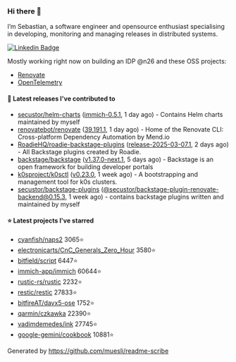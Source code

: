 ### Hi there 👋

I’m Sebastian, a software engineer and opensource enthusiast specialising in developing, monitoring and managing releases in distributed systems.    

[![Linkedin Badge](https://img.shields.io/badge/-LinkedIn-blue?style=flat&logo=Linkedin&logoColor=white&link=https://www.linkedin.com/in/sebastian-poxhofer/)](https://www.linkedin.com/in/sebastian-poxhofer/)

Mostly working right now on building an IDP @n26 and these OSS projects:
- [Renovate](https://github.com/renovatebot/renovate)
- [OpenTelemetry](https://github.com/open-telemetry)



#### 🚀 Latest releases I've contributed to

- [secustor/helm-charts](https://github.com/secustor/helm-charts) ([immich-0.5.1](https://github.com/secustor/helm-charts/releases/tag/immich-0.5.1), 1 day ago) - Contains Helm charts maintained by myself
- [renovatebot/renovate](https://github.com/renovatebot/renovate) ([39.191.1](https://github.com/renovatebot/renovate/releases/tag/39.191.1), 1 day ago) - Home of the Renovate CLI: Cross-platform Dependency Automation by Mend.io
- [RoadieHQ/roadie-backstage-plugins](https://github.com/RoadieHQ/roadie-backstage-plugins) ([release-2025-03-07.1](https://github.com/RoadieHQ/roadie-backstage-plugins/releases/tag/release-2025-03-07.1), 2 days ago) - All Backstage plugins created by Roadie.
- [backstage/backstage](https://github.com/backstage/backstage) ([v1.37.0-next.1](https://github.com/backstage/backstage/releases/tag/v1.37.0-next.1), 5 days ago) - Backstage is an open framework for building developer portals
- [k0sproject/k0sctl](https://github.com/k0sproject/k0sctl) ([v0.23.0](https://github.com/k0sproject/k0sctl/releases/tag/v0.23.0), 1 week ago) - A bootstrapping and management tool for k0s clusters.
- [secustor/backstage-plugins](https://github.com/secustor/backstage-plugins) ([@secustor/backstage-plugin-renovate-backend@0.15.3](https://github.com/secustor/backstage-plugins/releases/tag/%40secustor/backstage-plugin-renovate-backend%400.15.3), 1 week ago) - contains backstage plugins written and maintained by myself

#### ⭐ Latest projects I've starred

- [cyanfish/naps2](https://github.com/cyanfish/naps2) 3065⭐
- [electronicarts/CnC_Generals_Zero_Hour](https://github.com/electronicarts/CnC_Generals_Zero_Hour) 3580⭐
- [bitfield/script](https://github.com/bitfield/script) 6447⭐
- [immich-app/immich](https://github.com/immich-app/immich) 60644⭐
- [rustic-rs/rustic](https://github.com/rustic-rs/rustic) 2232⭐
- [restic/restic](https://github.com/restic/restic) 27833⭐
- [bitfireAT/davx5-ose](https://github.com/bitfireAT/davx5-ose) 1752⭐
- [qarmin/czkawka](https://github.com/qarmin/czkawka) 22390⭐
- [vadimdemedes/ink](https://github.com/vadimdemedes/ink) 27745⭐
- [google-gemini/cookbook](https://github.com/google-gemini/cookbook) 10881⭐



Generated by https://github.com/muesli/readme-scribe
